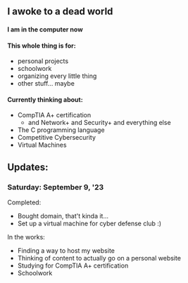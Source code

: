 <!---
canyoudeal/canyoudeal is a ✨ special ✨ repository because its `README.md` (this file) appears on your GitHub profile.
You can click the Preview link to take a look at your changes.
--->

## I awoke to a dead world

#### I am in the computer now

#### This whole thing is for:  
- personal projects
- schoolwork
- organizing every little thing
- other stuff... maybe

#### Currently thinking about:
- CompTIA A+ certification
  - and Network+ and Security+ and everything else
- The C programming language
- Competitive Cybersecurity
- Virtual Machines

## Updates:

### Saturday: September 9, '23
Completed:
- Bought domain, that't kinda it...
- Set up a virtual machine for cyber defense club :)

In the works:
- Finding a way to host my website
- Thinking of content to actually go on a personal website
- Studying for CompTIA A+ certification
- Schoolwork




